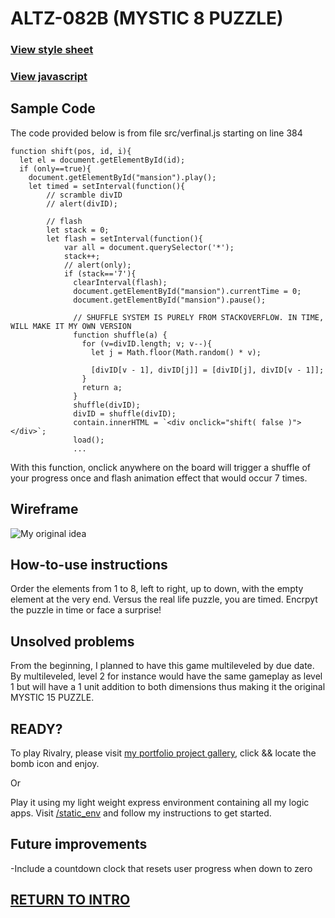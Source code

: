 # ALTZ-082B (MYSTIC 8 PUZZLE)


### [View style sheet](https://github.com/Alvarian/static_env/blob/master/public/css/altz.css)

### [View javascript](https://github.com/Alvarian/static_env/blob/master/public/js/precursor/altz.js)


## Sample Code

The code provided below is from file src/verfinal.js starting on line 384

```
function shift(pos, id, i){
  let el = document.getElementById(id);
  if (only==true){
    document.getElementById("mansion").play();
    let timed = setInterval(function(){
        // scramble divID
        // alert(divID);

        // flash
        let stack = 0;
        let flash = setInterval(function(){
            var all = document.querySelector('*');
            stack++;
            // alert(only);
            if (stack=='7'){
              clearInterval(flash);
              document.getElementById("mansion").currentTime = 0;
              document.getElementById("mansion").pause();

              // SHUFFLE SYSTEM IS PURELY FROM STACKOVERFLOW. IN TIME, WILL MAKE IT MY OWN VERSION
              function shuffle(a) {
                for (v=divID.length; v; v--){
                  let j = Math.floor(Math.random() * v);

                  [divID[v - 1], divID[j]] = [divID[j], divID[v - 1]];
                }
                return a;
              }
              shuffle(divID);
              divID = shuffle(divID);
              contain.innerHTML = `<div onclick="shift( false )"></div>`;
              load();
              ...
```
With this function, onclick anywhere on the board will trigger a shuffle of your progress once and flash animation effect that would occur 7 times. 

## Wireframe
![My original idea](https://github.com/Alvarian/static_env/blob/master/public/media/altz/wireframe.png?raw=true)

## How-to-use instructions
Order the elements from 1 to 8, left to right, up to down, with the empty element at the very end.
Versus the real life puzzle, you are timed. Encrpyt the puzzle in time or face a surprise!

## Unsolved problems
From the beginning, I planned to have this game multileveled by due date. By multileveled, level 2 for instance would have the same gameplay
as level 1 but will have a 1 unit addition to both dimensions thus making it the original MYSTIC 15 PUZZLE.

## READY?

To play Rivalry, please visit [my portfolio project gallery](https://ivanalvarez.herokuapp.com/projects), click && locate the bomb icon and enjoy.

Or 

Play it using my light weight express environment containing all my logic apps. Visit [/static_env](https://github.com/Alvarian/static_env) and follow my instructions to get started.

## Future improvements

-Include a countdown clock that resets user progress when down to zero

## [RETURN TO INTRO](https://github.com/Alvarian/INTRO)
